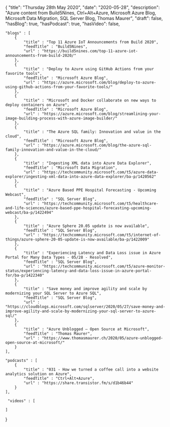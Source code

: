 {
    "title": "Thursday 28th May 2020",
    "date": "2020-05-28",
    "description": "Azure content from Build5Nines, Ctrl+Alt+Azure, Microsoft Azure Blog, Microsoft Data Migration, SQL Server Blog, Thomas Maurer",
    "draft": false,
    "hasBlog": true,
    "hasPodcast": true,
    "hasVideo": false,

    "blogs" : [
        {
            "title" : "Top 11 Azure IoT Announcements from Build 2020",
            "feedTitle" : "Build5Nines",
            "url" : "https://build5nines.com/top-11-azure-iot-announcements-from-build-2020/"
        },
        {
            "title" : "Deploy to Azure using GitHub Actions from your favorite tools",
            "feedTitle" : "Microsoft Azure Blog",
            "url" : "https://azure.microsoft.com/blog/deploy-to-azure-using-github-actions-from-your-favorite-tools/"
        },
        {
            "title" : "Microsoft and Docker collaborate on new ways to deploy containers on Azure",
            "feedTitle" : "Microsoft Azure Blog",
            "url" : "https://azure.microsoft.com/blog/streamlining-your-image-building-process-with-azure-image-builder/"
        },
        {
            "title" : "The Azure SQL family: Innovation and value in the cloud",
            "feedTitle" : "Microsoft Azure Blog",
            "url" : "https://azure.microsoft.com/blog/the-azure-sql-family-innovation-and-value-in-the-cloud/"
        },
        {
            "title" : "Ingesting XML data into Azure Data Explorer",
            "feedTitle" : "Microsoft Data Migration",
            "url" : "https://techcommunity.microsoft.com/t5/azure-data-explorer/ingesting-xml-data-into-azure-data-explorer/ba-p/1420562"
        },
        {
            "title" : "Azure Based PPE Hospital Forecasting - Upcoming Webcast",
            "feedTitle" : "SQL Server Blog",
            "url" : "https://techcommunity.microsoft.com/t5/healthcare-and-life-sciences/azure-based-ppe-hospital-forecasting-upcoming-webcast/ba-p/1422494"
        },
        {
            "title" : "Azure Sphere 20.05 update is now available",
            "feedTitle" : "SQL Server Blog",
            "url" : "https://techcommunity.microsoft.com/t5/internet-of-things/azure-sphere-20-05-update-is-now-available/ba-p/1422009"
        },
        {
            "title" : "Experiencing Latency and Data Loss issue in Azure Portal for Many Data Types - 05/28 - Resolved",
            "feedTitle" : "SQL Server Blog",
            "url" : "https://techcommunity.microsoft.com/t5/azure-monitor-status/experiencing-latency-and-data-loss-issue-in-azure-portal-for/ba-p/1422340"
        },
        {
            "title" : "Save money and improve agility and scale by modernizing your SQL Server to Azure SQL",
            "feedTitle" : "SQL Server Blog",
            "url" : "https://cloudblogs.microsoft.com/sqlserver/2020/05/27/save-money-and-improve-agility-and-scale-by-modernizing-your-sql-server-to-azure-sql/"
        },
        {
            "title" : "Azure Unblogged – Open Source at Microsoft",
            "feedTitle" : "Thomas Maurer",
            "url" : "https://www.thomasmaurer.ch/2020/05/azure-unblogged-open-source-at-microsoft/"
        }
    ],

    "podcasts" : [
        {
            "title" : "031 - How we turned a coffee call into a website analytics solution on Azure",
            "feedTitle" : "Ctrl+Alt+Azure",
            "url" : "https://share.transistor.fm/s/d1b46b44"
        }
    ],

     "videos" : [
        
    ]
}

